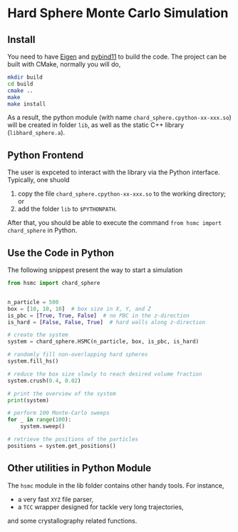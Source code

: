 # Hard Sphere Monte Carlo Simulation


## Install

You need to have [Eigen](https://eigen.tuxfamily.org/index.php?title=Main_Page) and [pybind11](https://pybind11.readthedocs.io/en/stable/) to build the code. The project can be built with CMake, normally you will do,

```sh
mkdir build
cd build
cmake ..
make
make install
```

As a result, the python module (with name `chard_sphere.cpython-xx-xxx.so`) will be created in folder `lib`, as well as the static C++ library (`libhard_sphere.a`).

## Python Frontend

The user is expceted to interact with the library via the Python interface. Typically, one shuold

1. copy the file `chard_sphere.cpython-xx-xxx.so` to the working directory; or
2. add the folder `lib` to `$PYTHONPATH`.

After that, you should be able to execute the command `from hsmc import chard_sphere` in Python.


## Use the Code in Python

The following snippest present the way to start a simulation

```py
from hsmc import chard_sphere


n_particle = 500
box = [10, 10, 10]  # box size in X, Y, and Z
is_pbc = [True, True, False]  # no PBC in the z-direction
is_hard = [False, False, True]  # hard walls along z-direction

# create the system
system = chard_sphere.HSMC(n_particle, box, is_pbc, is_hard)

# randomly fill non-overlapping hard spheres
system.fill_hs()

# reduce the box size slowly to reach desired volume fraction
system.crush(0.4, 0.02)

# print the overview of the system
print(system)

# perform 100 Monte-Carlo sweeps
for _ in range(100):
    system.sweep()

# retrieve the positions of the particles
positions = system.get_positions()
```

## Other utilities in Python Module

The `hsmc` module in the lib folder contains other handy tools. For instance,

- a very fast `XYZ` file parser,
- a `TCC` wrapper designed for tackle very long trajectories,

and some crystallography related functions.
